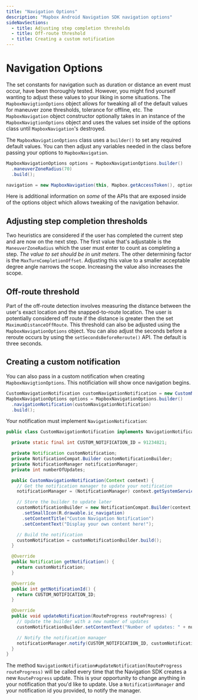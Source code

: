 ```yaml
---
title: "Navigation Options"
description: "Mapbox Android Navigation SDK navigation options"
sideNavSections:
  - title: Adjusting step completion thresholds
  - title: Off-route threshold
  - title: Creating a custom notification
---
```

# Navigation Options

The set constants for navigation such as duration or distance an event must occur, have been thoroughly tested. However, you might find yourself wanting to adjust these values to your liking in some situations. The `MapboxNavigtionOptions` object allows for tweaking all of the default values for maneuver zone thresholds, tolerance for offline, etc. The `MapboxNavigation` object constructor optionally takes in an instance of the `MapboxNavigtionOptions` object and uses the values set inside of the options class until `MapboxNavigation`'s destroyed.

The `MapboxNavigationOptions` class uses a `builder()` to set any required default values.
You can then adjust any variables needed in the class before passing your options to `MapboxNavigation`.
```java
MapboxNavigationOptions options = MapboxNavigationOptions.builder()
  .maneuverZoneRadius(70)
  .build();

navigation = new MapboxNavigation(this, Mapbox.getAccessToken(), options);
```

Here is additional information on _some_ of the APIs that are exposed inside of the options object which allows tweaking of the navigation behavior.

## Adjusting step completion thresholds

Two heuristics are considered if the user has completed the current step and are now on the next step. The first value that's adjustable is the `ManeuverZoneRadius` which the user must enter to count as completing a step. _The value to set should be in unit meters_. The other determining factor is the `MaxTurnCompletionOffset`. Adjusting this value to a smaller acceptable degree angle narrows the scope. Increasing the value also increases the scope.

## Off-route threshold

Part of the off-route detection involves measuring the distance between the user's exact location and the snapped-to-route location. The user is potentially considered off route if the distance is greater then the set `MaximumDistanceOffRoute`. This threshold can also be adjusted using the `MapboxNavigationOptions` object. You can also adjust the seconds before a reroute occurs by using the `setSecondsBeforeReroute()` API. The default is three seconds.

## Creating a custom notification

You can also pass in a custom notification when creating `MapboxNavigtionOptions`. This notificiation will show once navigation begins.

```java
CustomNavigationNotification customNavigationNotification = new CustomNavigationNotification(this);
MapboxNavigationOptions options = MapboxNavigationOptions.builder()
  .navigationNotification(customNavigationNotification)
  .build();
```

Your notification must implement `NavigationNotification`:

```java
public class CustomNavigationNotification implements NavigationNotification {

  private static final int CUSTOM_NOTIFICATION_ID = 91234821;

  private Notification customNotification;
  private NotificationCompat.Builder customNotificationBuilder;
  private NotificationManager notificationManager;
  private int numberOfUpdates;

  public CustomNavigationNotification(Context context) {
    // Get the notification manager to update your notification
    notificationManager = (NotificationManager) context.getSystemService(Context.NOTIFICATION_SERVICE);

    // Store the builder to update later
    customNotificationBuilder = new NotificationCompat.Builder(context, NAVIGATION_NOTIFICATION_CHANNEL)
      .setSmallIcon(R.drawable.ic_navigation)
      .setContentTitle("Custom Navigation Notification")
      .setContentText("Display your own content here!");

    // Build the notification
    customNotification = customNotificationBuilder.build();
  }

  @Override
  public Notification getNotification() {
    return customNotification;
  }

  @Override
  public int getNotificationId() {
    return CUSTOM_NOTIFICATION_ID;
  }

  @Override
  public void updateNotification(RouteProgress routeProgress) {
    // Update the builder with a new number of updates
    customNotificationBuilder.setContentText("Number of updates: " + numberOfUpdates++);

    // Notify the notification manager
    notificationManager.notify(CUSTOM_NOTIFICATION_ID, customNotificationBuilder.build());
  }
}
```

The method `NavigationNotification#updateNotification(RouteProgress routeProgress)` will be called
every time that the Navigation SDK creates a new `RouteProgress` update. This is your opportunity
to change anything in your notification that you'd like to update. Use a `NotificationManager` and
your notification id you provided, to notify the manager.
